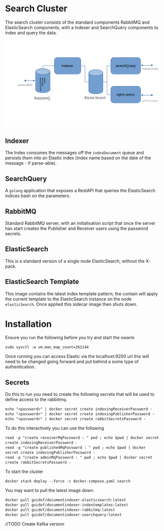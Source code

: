# Search Cluster
The search cluster consists of the standard components RabbitMQ and ElasticSearch components, with a Indexer and 
SearchQuery components to index and query the data.

![Components](documents/SearchArchitecture.png)

## Indexer
The Index consumes the messages off the `indexDocument` queue and persists them into an Elastic index (index name based on the 
date of the message - if parse-able).

## SearchQuery
A `golang` application that exposes a RestAPI that queries the ElasticSearch indices bash on the parameters.

## RabbitMQ
Standard RabbitMQ server, with an initialisation script that once the server has start creates the Publisher and Receiver 
users using the password secrets.

## ElasticSearch
This is a standard version of a single node ElasticSearch, without the X-pack.

## ElasticSearch Template
This image contains the latest index template pattern; the contain will apply the current template to 
the ElasticSearch instance on the node `elasticSearch`. Once applied this sidecar image then shuts down.

# Installation
Ensure you run the following before you try and start the swarm
```
sudo sysctl -w vm.max_map_count=262144
```
Once running you can access Elastic via the localhost:9200 url
this will need to be changed going forward and put behind a some type of
authentication.

## Secrets
Do this to run you need to create the following secrets that will be used to define access to the rabbitmq.

```
echo "<password>" | docker secret create indexingReceiverPassword -
echo "<password>" | docker secret create indexingPublisherPassword -
echo "<password>" | docker secret create rabbitSecretsPassword -
```
To do this interactively you can use the following
```
read -p "create receiverMqPassword : " pwd ; echo $pwd | docker secret create indexingReceiverPassword - 
read -p "create publishedMqPassword : " pwd ; echo $pwd | docker secret create indexingPublisherPassword -
read -p "create adminMqPassword : " pwd ; echo $pwd | docker secret create rabbitSecretsPassword -

```

To start the cluster  
```
docker stack deploy --force -c docker-compose.yaml search
```

You may want to pull the latest image down.

```
docker pull guidof/documentindexer-elasticsearch:latest 
docker pull guidof/documentindexer-indextemplates:latest
docker pull guidof/documentindexer-rabbitmq:latest 
docker pull guidof/documentindexer-searchquery:latest
```


//TODO Create Kafka version
